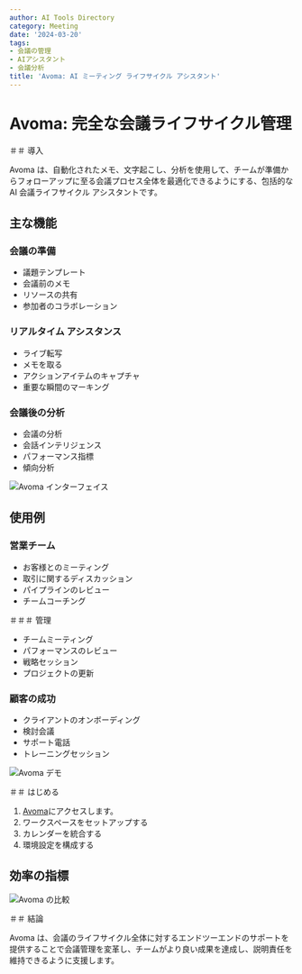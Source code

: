 ```yaml
---
author: AI Tools Directory
category: Meeting
date: '2024-03-20'
tags:
- 会議の管理
- AIアシスタント
- 会議分析
title: 'Avoma: AI ミーティング ライフサイクル アシスタント'
---
```


# Avoma: 完全な会議ライフサイクル管理

＃＃ 導入

Avoma は、自動化されたメモ、文字起こし、分析を使用して、チームが準備からフォローアップに至る会議プロセス全体を最適化できるようにする、包括的な AI 会議ライフサイクル アシスタントです。

## 主な機能

### 会議の準備
- 議題テンプレート
- 会議前のメモ
- リソースの共有
- 参加者のコラボレーション

### リアルタイム アシスタンス
- ライブ転写
- メモを取る
- アクションアイテムのキャプチャ
- 重要な瞬間のマーキング

### 会議後の分析
- 会議の分析
- 会話インテリジェンス
- パフォーマンス指標
- 傾向分析

![Avoma インターフェイス](/imgs/avoma/interface.jpg)

## 使用例

### 営業チーム
- お客様とのミーティング
- 取引に関するディスカッション
- パイプラインのレビュー
- チームコーチング

＃＃＃ 管理
- チームミーティング
- パフォーマンスのレビュー
- 戦略セッション
- プロジェクトの更新

### 顧客の成功
- クライアントのオンボーディング
- 検討会議
- サポート電話
- トレーニングセッション

![Avoma デモ](/imgs/avoma/demo.jpg)

＃＃ はじめる

1. [Avoma](https://avoma.com)にアクセスします。
2. ワークスペースをセットアップする
3. カレンダーを統合する
4. 環境設定を構成する

## 効率の指標

![Avoma の比較](/imgs/avoma/comparison.jpg)

＃＃ 結論

Avoma は、会議のライフサイクル全体に対するエンドツーエンドのサポートを提供することで会議管理を変革し、チームがより良い成果を達成し、説明責任を維持できるように支援します。